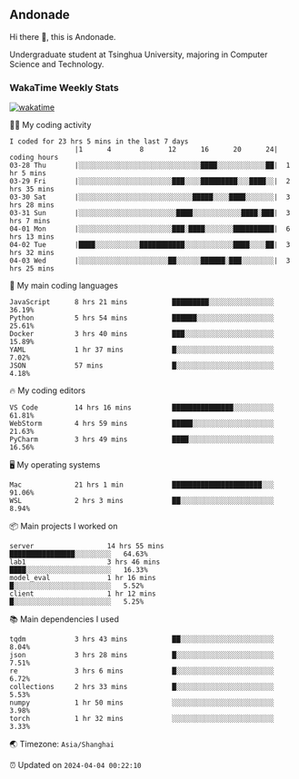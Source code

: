 ## Andonade

Hi there 👋, this is Andonade.

Undergraduate student at Tsinghua University, majoring in Computer Science and Technology.

### WakaTime Weekly Stats

[![wakatime](https://wakatime.com/badge/user/018bd8cc-ca3d-4a3e-a11d-74879d0e0c99.svg)](https://wakatime.com/@018bd8cc-ca3d-4a3e-a11d-74879d0e0c99)

🧑‍💻 My coding activity 

```text
I coded for 23 hrs 5 mins in the last 7 days
          		|1      4       8      12      16      20      24|	coding hours
03-28 Thu		|░░░░░░░░░░░░░░░░░░░░░░░░░░░░░░████░░░░░░░░░░░░██|	1 hr 5 mins
03-29 Fri		|░░░░░░░░░░░░░░░░░░░░░░░███░░░░█████████░░░████░░|	2 hrs 35 mins
03-30 Sat		|░░░░░░░░░░░░░░░░░░░░░░░░░░░░█████░░░░████░░░░░░░|	3 hrs 28 mins
03-31 Sun		|░░░░░░░░░░░░░░░░░░░░░░░░████░░░░░░░░░░░░████░███|	3 hrs 7 mins
04-01 Mon		|░░░░░░░░░░░░░░░░░░░░░░░███░████░░░░░░░██████████|	6 hrs 13 mins
04-02 Tue		|████░░░░░░░░░░░███████████░░░░░░░░░░░░████░░░░██|	3 hrs 32 mins
04-03 Wed		|░░░░░░░░░░░░░░░░░░░░░░██░░░░░░██████░███░░░░░░░░|	3 hrs 25 mins
```

🌱 My main coding languages 

```text
JavaScript     	8 hrs 21 mins       	█████████░░░░░░░░░░░░░░░░	36.19%
Python         	5 hrs 54 mins       	██████░░░░░░░░░░░░░░░░░░░	25.61%
Docker         	3 hrs 40 mins       	███░░░░░░░░░░░░░░░░░░░░░░	15.89%
YAML           	1 hr 37 mins        	█░░░░░░░░░░░░░░░░░░░░░░░░	7.02%
JSON           	57 mins             	█░░░░░░░░░░░░░░░░░░░░░░░░	4.18%
```

🔥 My coding editors 

```text
VS Code        	14 hrs 16 mins      	███████████████░░░░░░░░░░	61.81%
WebStorm       	4 hrs 59 mins       	█████░░░░░░░░░░░░░░░░░░░░	21.63%
PyCharm        	3 hrs 49 mins       	████░░░░░░░░░░░░░░░░░░░░░	16.56%
```

🖥️ My operating systems 

```text
Mac            	21 hrs 1 min        	██████████████████████░░░	91.06%
WSL            	2 hrs 3 mins        	██░░░░░░░░░░░░░░░░░░░░░░░	8.94%
```

📦 Main projects I worked on 

```text
server              	14 hrs 55 mins      	████████████████░░░░░░░░░	64.63%
lab1                	3 hrs 46 mins       	████░░░░░░░░░░░░░░░░░░░░░	16.33%
model_eval          	1 hr 16 mins        	█░░░░░░░░░░░░░░░░░░░░░░░░	5.52%
client              	1 hr 12 mins        	█░░░░░░░░░░░░░░░░░░░░░░░░	5.25%
```

📚 Main dependencies I used 

```text
tqdm           	3 hrs 43 mins       	██░░░░░░░░░░░░░░░░░░░░░░░	8.04%
json           	3 hrs 28 mins       	█░░░░░░░░░░░░░░░░░░░░░░░░	7.51%
re             	3 hrs 6 mins        	█░░░░░░░░░░░░░░░░░░░░░░░░	6.72%
collections    	2 hrs 33 mins       	█░░░░░░░░░░░░░░░░░░░░░░░░	5.53%
numpy          	1 hr 50 mins        	░░░░░░░░░░░░░░░░░░░░░░░░░	3.98%
torch          	1 hr 32 mins        	░░░░░░░░░░░░░░░░░░░░░░░░░	3.33%
```

🌏 Timezone: `Asia/Shanghai`

⏰ Updated on `2024-04-04 00:22:10`
